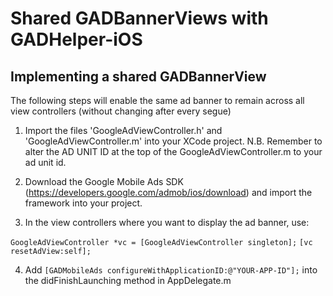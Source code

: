 # Shared GADBannerViews with GADHelper-iOS
## Implementing a shared GADBannerView  ##

The following steps will enable the same ad banner to remain across all view controllers (without changing after every segue)

1. Import the files 'GoogleAdViewController.h' and 'GoogleAdViewController.m' into your XCode project. N.B. Remember to alter the AD UNIT ID at the top of the GoogleAdViewController.m to your ad unit id.

2. Download the Google Mobile Ads SDK (https://developers.google.com/admob/ios/download) and import the framework into your project.

3. In the view controllers where you want to display the ad banner, use:

`GoogleAdViewController *vc = [GoogleAdViewController singleton];`
`[vc resetAdView:self];`

4. Add `[GADMobileAds configureWithApplicationID:@"YOUR-APP-ID"];` into the didFinishLaunching method in AppDelegate.m

